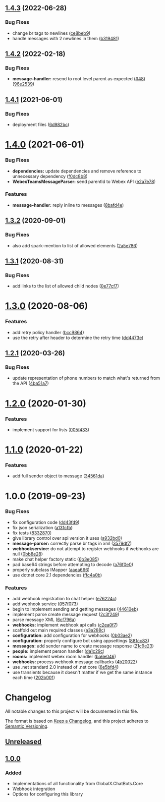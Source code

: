 ## [1.4.3](https://github.com/GlobalX/GlobalX.ChatBots.WebexTeams/compare/v1.4.2...v1.4.3) (2022-06-28)


### Bug Fixes

* change br tags to newlines ([ce8beb9](https://github.com/GlobalX/GlobalX.ChatBots.WebexTeams/commit/ce8beb95736bc58262a38df9e529239523a34cab))
* handle messages with 2 newlines in them ([b319481](https://github.com/GlobalX/GlobalX.ChatBots.WebexTeams/commit/b31948190246db3a6516ba50f8115ee58332d794))

## [1.4.2](https://github.com/GlobalX/GlobalX.ChatBots.WebexTeams/compare/v1.4.1...v1.4.2) (2022-02-18)


### Bug Fixes

* **message-handler:** resend to root level parent as expected ([#48](https://github.com/GlobalX/GlobalX.ChatBots.WebexTeams/issues/48)) ([96e2539](https://github.com/GlobalX/GlobalX.ChatBots.WebexTeams/commit/96e2539fb0d62f73126dd799a66d4f25a7078230))

## [1.4.1](https://github.com/GlobalX/GlobalX.ChatBots.WebexTeams/compare/v1.4.0...v1.4.1) (2021-06-01)


### Bug Fixes

* deployment files ([6d982bc](https://github.com/GlobalX/GlobalX.ChatBots.WebexTeams/commit/6d982bca86d4393e1361b4b4f4a1f1fd72586c89))

# [1.4.0](https://github.com/GlobalX/GlobalX.ChatBots.WebexTeams/compare/v1.3.2...v1.4.0) (2021-06-01)


### Bug Fixes

* **dependencies:** update dependencies and remove reference to unnecessary dependency ([f0dc8b8](https://github.com/GlobalX/GlobalX.ChatBots.WebexTeams/commit/f0dc8b835afa3d1e38d2995f24f91c1c19020a52))
* **WebexTeamsMessageParser:** send parentId to Webex API ([e2a7e78](https://github.com/GlobalX/GlobalX.ChatBots.WebexTeams/commit/e2a7e78dff003668cd90da18027a92eb1816db7c))


### Features

* **message-handler:** reply inline to messages ([8bafd4e](https://github.com/GlobalX/GlobalX.ChatBots.WebexTeams/commit/8bafd4e6847ca1c624a889839273bcc1349e330d))

## [1.3.2](https://github.com/GlobalX/GlobalX.ChatBots.WebexTeams/compare/v1.3.1...v1.3.2) (2020-09-01)


### Bug Fixes

* also add spark-mention to list of allowed elements ([2a5e786](https://github.com/GlobalX/GlobalX.ChatBots.WebexTeams/commit/2a5e7863ad3d21093231ed15361dad4c2bd7d256))

## [1.3.1](https://github.com/GlobalX/GlobalX.ChatBots.WebexTeams/compare/v1.3.0...v1.3.1) (2020-08-31)


### Bug Fixes

* add links to the list of allowed child nodes ([0e77cf7](https://github.com/GlobalX/GlobalX.ChatBots.WebexTeams/commit/0e77cf727325805b7fc2415f681267695e3cd3e9))

# [1.3.0](https://github.com/GlobalX/GlobalX.ChatBots.WebexTeams/compare/v1.2.1...v1.3.0) (2020-08-06)


### Features

* add retry policy handler ([bcc9864](https://github.com/GlobalX/GlobalX.ChatBots.WebexTeams/commit/bcc986450a91fd4b2f1bc7c190b9e7ef9f69a3a4))
* use the retry after header to determine the retry time ([dd4473e](https://github.com/GlobalX/GlobalX.ChatBots.WebexTeams/commit/dd4473eddb23c2ca5bee22bbd464ef9d779ad18f))

## [1.2.1](https://github.com/GlobalX/GlobalX.ChatBots.WebexTeams/compare/v1.2.0...v1.2.1) (2020-03-26)


### Bug Fixes

* update representation of phone numbers to match what's returned from the API ([4ba51a7](https://github.com/GlobalX/GlobalX.ChatBots.WebexTeams/commit/4ba51a72c8ec2043b2b80f7390f39e93273821e8))

# [1.2.0](https://github.com/GlobalX/GlobalX.ChatBots.WebexTeams/compare/v1.1.0...v1.2.0) (2020-01-30)


### Features

* implement support for lists ([005f433](https://github.com/GlobalX/GlobalX.ChatBots.WebexTeams/commit/005f433f726335813c9c69a9dbcb2762229aff12))

# [1.1.0](https://github.com/GlobalX/GlobalX.ChatBots.WebexTeams/compare/v1.0.0...v1.1.0) (2020-01-22)


### Features

* add full sender object to message ([34561da](https://github.com/GlobalX/GlobalX.ChatBots.WebexTeams/commit/34561da5bc935bff852099e38fced7c6d318439b))

# 1.0.0 (2019-09-23)


### Bug Fixes

* fix configuration code ([dd43fd9](https://github.com/GlobalX/GlobalX.ChatBots.WebexTeams/commit/dd43fd9))
* fix json serialization ([a131cfb](https://github.com/GlobalX/GlobalX.ChatBots.WebexTeams/commit/a131cfb))
* fix tests ([8332870](https://github.com/GlobalX/GlobalX.ChatBots.WebexTeams/commit/8332870))
* give library control over api version it uses ([a932bd0](https://github.com/GlobalX/GlobalX.ChatBots.WebexTeams/commit/a932bd0))
* **message-parser:** correctly parse br tags in xml ([3579df7](https://github.com/GlobalX/GlobalX.ChatBots.WebexTeams/commit/3579df7))
* **webhookservice:** do not attempt to register webhooks if webhooks are null ([0bb8e28](https://github.com/GlobalX/GlobalX.ChatBots.WebexTeams/commit/0bb8e28))
* make chat helper factory static ([6b3e085](https://github.com/GlobalX/GlobalX.ChatBots.WebexTeams/commit/6b3e085))
* pad base64 strings before attempting to decode ([a76f0e0](https://github.com/GlobalX/GlobalX.ChatBots.WebexTeams/commit/a76f0e0))
* properly subclass IMapper ([aaea666](https://github.com/GlobalX/GlobalX.ChatBots.WebexTeams/commit/aaea666))
* use dotnet core 2.1 dependencies ([ffc4a0b](https://github.com/GlobalX/GlobalX.ChatBots.WebexTeams/commit/ffc4a0b))


### Features

* add webhook registration to chat helper ([e76224c](https://github.com/GlobalX/GlobalX.ChatBots.WebexTeams/commit/e76224c))
* add webhook service ([057f073](https://github.com/GlobalX/GlobalX.ChatBots.WebexTeams/commit/057f073))
* begin to implement sending and getting messages ([44610eb](https://github.com/GlobalX/GlobalX.ChatBots.WebexTeams/commit/44610eb))
* implement parse create message request ([2c3f249](https://github.com/GlobalX/GlobalX.ChatBots.WebexTeams/commit/2c3f249))
* parse message XML ([6cf796a](https://github.com/GlobalX/GlobalX.ChatBots.WebexTeams/commit/6cf796a))
* **webhooks:** implement webhook api calls ([c2ea0f7](https://github.com/GlobalX/GlobalX.ChatBots.WebexTeams/commit/c2ea0f7))
* scaffold out main required classes ([a3a288c](https://github.com/GlobalX/GlobalX.ChatBots.WebexTeams/commit/a3a288c))
* **configuration:** add configuration for webhooks ([0b03ae2](https://github.com/GlobalX/GlobalX.ChatBots.WebexTeams/commit/0b03ae2))
* **configuration:** properly configure bot using appsettings ([881cc83](https://github.com/GlobalX/GlobalX.ChatBots.WebexTeams/commit/881cc83))
* **messages:** add sender name to create message response ([21c9e23](https://github.com/GlobalX/GlobalX.ChatBots.WebexTeams/commit/21c9e23))
* **people:** implement person handler ([da1c29c](https://github.com/GlobalX/GlobalX.ChatBots.WebexTeams/commit/da1c29c))
* **rooms:** implement webex room handler ([ba6e046](https://github.com/GlobalX/GlobalX.ChatBots.WebexTeams/commit/ba6e046))
* **webhooks:** process webhook message callbacks ([4b20022](https://github.com/GlobalX/GlobalX.ChatBots.WebexTeams/commit/4b20022))
* use .net standard 2.0 instead of .net core ([6e5bfd4](https://github.com/GlobalX/GlobalX.ChatBots.WebexTeams/commit/6e5bfd4))
* use transients because it doesn't matter if we get the same instance each time ([202b001](https://github.com/GlobalX/GlobalX.ChatBots.WebexTeams/commit/202b001))

# Changelog
All notable changes to this project will be documented in this file.

The format is based on [Keep a Changelog](https://keepachangelog.com/en/1.0.0/),
and this project adheres to [Semantic Versioning](https://semver.org/spec/v2.0.0.html).

## [Unreleased]

## [1.0.0]
### Added
- Implementations of all functionality from GlobalX.ChatBots.Core
- Webhook integration
- Options for configuring this library

[Unreleased]: https://github.com/GlobalX/GlobalX.ChatBots.WebexTeams/compare/feature/implement-functionality
[1.0.0]: https://github.com/GlobalX/GlobalX.ChatBots.WebexTeams/compare/feature/implement-functionality
